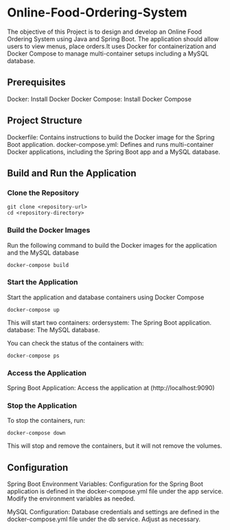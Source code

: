 # Online-Food-Ordering-System
The objective of this Project is to design and develop an Online Food Ordering System using Java and Spring Boot. The application should allow users to view menus, place orders.It uses Docker for containerization and Docker Compose to manage multi-container setups including a MySQL database.
## Prerequisites
  Docker: Install Docker
  Docker Compose: Install Docker Compose
  
## Project Structure
  Dockerfile: Contains instructions to build the Docker image for the Spring Boot application.
  docker-compose.yml: Defines and runs multi-container Docker applications, including the Spring Boot app and a MySQL 
  database.
  
## Build and Run the Application

### Clone the Repository
```
git clone <repository-url>
cd <repository-directory>
```

### Build the Docker Images 
Run the following command to build the Docker images for the application and the MySQL database
```
docker-compose build
```
### Start the Application
Start the application and database containers using Docker Compose
```
docker-compose up
```
This will start two containers:
 ordersystem: The Spring Boot application.
 database: The MySQL database.

You can check the status of the containers with:
```
docker-compose ps
```
### Access the Application
Spring Boot Application: Access the application at (http://localhost:9090)

### Stop the Application
To stop the containers, run:
```
docker-compose down
```
This will stop and remove the containers, but it will not remove the volumes.

## Configuration
Spring Boot Environment Variables: Configuration for the Spring Boot application is defined in the docker-compose.yml file under the app service. Modify the environment variables as needed.

MySQL Configuration: Database credentials and settings are defined in the docker-compose.yml file under the db service. Adjust as necessary.


